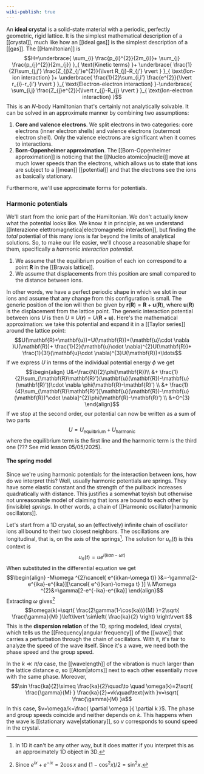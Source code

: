 ```yaml
---
wiki-publish: true
---
```

An **ideal crystal** is a solid-state material with a periodic, perfectly geometric, rigid lattice. It is the simplest mathematical description of a [[crystal]], much like how an [[ideal gas]] is the simplest description of a [[gas]]. The [[Hamiltonian]] is
$$H=\underbrace{ \sum_{i} \frac{p_{i}^{2}}{2m_{i}}+ \sum_{j} \frac{p_{j}^{2}}{2m_{j}} }_{ \text{Kinetic terms} }+ \underbrace{ \frac{1}{2}\sum_{j,j'} \frac{Z_{j}Z_{j'}e^{2}}{\lvert R_{j}-R_{j'} \rvert } }_{ \text{Ion-ion interaction} }+ \underbrace{ \frac{1}{2}\sum_{i,i'} \frac{e^{2}}{\lvert r_{i}-r_{i'} \rvert } }_{ \text{Electron-electron interaction} }-\underbrace{ \sum_{i,j} \frac{Z_{j}e^{2}}{\lvert r_{j}-R_{j} \rvert } }_{ \text{Ion-electron interaction} }$$
This is an $N$-body Hamiltonian that's certainly not analytically solvable. It can be solved in an approximate manner by combining two assumptions:
1. **Core and valence electrons**. We split electrons in two categories: core electrons (inner electron shells) and valence electrons (outermost electron shell). Only the valence electrons are significant when it comes to interactions.
2. **Born-Oppenheimer approximation**. The [[Born-Oppenheimer approximation]] is noticing that the [[Nucleo atomico|nuclei]] move at much lower speeds than the electrons, which allows us to state that ions are subject to a [[mean]] [[potential]] and that the electrons see the ions as basically stationary.

Furthermore, we'll use approximate forms for potentials.
### Harmonic potentials
We'll start from the ionic part of the Hamiltonian. We don't actually know what the potential looks like. We know it in principle, as we understand [[Interazione elettromagnetica|electromagnetic interaction]], but finding the *total* potential of this many ions is far beyond the limits of analytical solutions. So, to make our life easier, we'll choose a reasonable shape for them, specifically a *harmonic interaction potential*.
1. We assume that the equilibrium position of each ion correspond to a point $\mathbf{R}$ in the [[Bravais lattice]].
2. We assume that displacements from this position are small compared to the distance between ions.

In other words, we have a perfect periodic shape in which we slot in our ions and assume that any change from this configuration is small. The generic position of the ion will then be given by $\mathbf{r}(\mathbf{R})=\mathbf{R}+\mathbf{u}(\mathbf{R})$, where $\mathbf{u}(\mathbf{R})$ is the displacement from the lattice point. The generic interaction potential between ions $U$ is then $U\equiv U(\mathbf{r})=U(\mathbf{R}+\mathbf{u})$. Here's the mathematical approximation: we take this potential and expand it in a [[Taylor series]] around the lattice point:
$$U(\mathbf{R}+\mathbf{u})=U(\mathbf{R})+(\mathbf{u}\cdot \nabla )U(\mathbf{R})+ \frac{1}{2}(\mathbf{u}\cdot \nabla)^{2}U(\mathbf{R})+ \frac{1}{3!}(\mathbf{u}\cdot \nabla)^{3}U(\mathbf{R})+\ldots$$
If we express $U$ in terms of the individual potential energy $\phi$ we get 
$$\begin{align}
U&=\frac{N}{2}\phi(\mathbf{R})\\
&+ \frac{1}{2}\sum_{\mathbf{R}\mathbf{R}'}(\mathbf{u}(\mathbf{R})-\mathbf{u}(\mathbf{R}'))\cdot \nabla \phi(\mathbf{R}-\mathbf{R}') \\
&+ \frac{1}{4}\sum_{\mathbf{R}\mathbf{R}'}[\mathbf{u}(\mathbf{R})-\mathbf{u}(\mathbf{R})'\cdot \nabla]^{2}\phi(\mathbf{R}-\mathbf{R}') \\
&+O^{3}
\end{align}$$
If we stop at the second order, our potential can now be written as a sum of two parts
$$U=U_\text{equilbrium}+U_\text{harmonic}$$
where the equilibrium term is the first line and the harmonic term is the third one (??? See mid lesson 05/05/2025).
#### The spring model
Since we're using harmonic potentials for the interaction between ions, how do we interpret this? Well, usually harmonic potentials are springs. They have some elastic constant and the strength of the pullback increases quadratically with distance. This justifies a somewhat toyish but otherwise not unreasonable model of claiming that ions are bound to each other by (invisible) *springs*. In other words, a chain of [[Harmonic oscillator|harmonic oscillators]].

Let's start from a 1D crystal, so an (effectively) infinite chain of oscillator ions all bound to their two closest neighbors. The oscillations are longitudinal, that is, on the axis of the springs[^1]. The solution for $u_{n}(t)$ is this context is
$$u_{n}(t)=ue^{i(kan-\omega t)}$$
When substituted in the differential equation we get
$$\begin{align}
-M\omega ^{2}\cancel{ e^{i(kan-\omega t)} }&=-\gamma[2-e^{ika}-e^{ika}][\cancel{ e^{i(kan)-\omega t} }] \\
M\omega ^{2}&=\gamma[2-e^{-ika}-e^{ika}]
\end{align}$$
Extracting $\omega$ gives[^2]
$$\omega(k)=\sqrt{ \frac{2\gamma(1-\cos(ka))}{M} }=2\sqrt{ \frac{\gamma}{M} }\left\lvert  \sin\left( \frac{ka}{2} \right)  \right\rvert $$
This is the **dispersion relation** of the 1D, spring modeled, ideal crystal, which tells us the [[Frequency|angular frequency]] of the [[wave]] that carries a perturbation through the chain of oscillators. With it, it's fair to analyze the speed of the wave itself. Since it's a wave, we need both the phase speed and the group speed.

In the $k\ll \pi/a$ case, the [[wavelength]] of the vibration is much larger than the lattice distance $a$, so [[Atom|atoms]] next to each other essentially move with the same phase. Moreover,
$$\sin \frac{ka}{2}\simeq \frac{ka}{2}\quad\to \quad \omega(k)=2\sqrt{ \frac{\gamma}{M} } \frac{ka}{2}=vk\quad\text{with }v=\sqrt{ \frac{\gamma}{M} }a$$
In this case, $v=\omega/k=\frac{ \partial \omega }{ \partial k }$. The phase and group speeds coincide and neither depends on $k$. This happens when the wave is [[stationary wave|stationary]], so $v$ corresponds to sound speed in the crystal.

[^1]: In 1D it can't be any other way, but it does matter if you interpret this as an approximately 1D object in 3D.

[^2]: Since $e^{ix}+e^{-ix}=2\cos x$ and  $(1-\cos ^{2}x)/2=\sin ^{2}x$.
